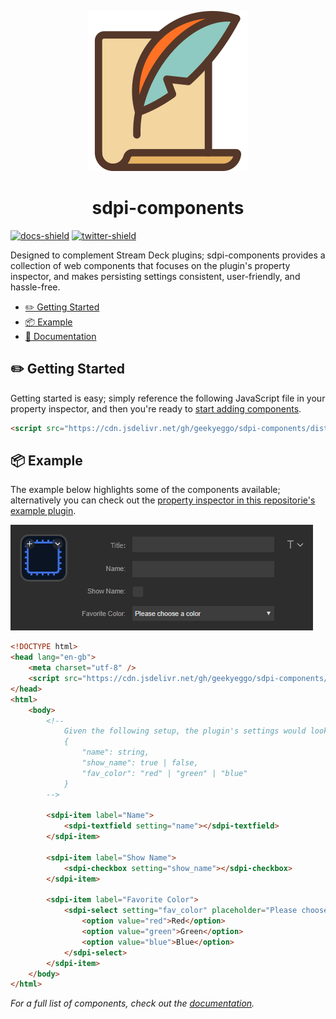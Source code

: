 <p align="center">
  <a href="https://sdpi-components.dev" title="sdpi-components"><img src="assets/logo.png" alt="sdpi-components Logo"/></a>
</p>
<h1 align="center">sdpi-components</h1>

[![docs-shield]](https://sdpi-components.dev) [![twitter-shield]](https://twitter.com/geekyeggo)

Designed to complement Stream Deck plugins; sdpi-components provides a collection of web components that focuses on the plugin's property inspector, and makes persisting settings consistent, user-friendly, and hassle-free.

-   [✏️ Getting Started](#%EF%B8%8F-getting-started)
-   [📦 Example](#-example)
-   [📖 Documentation](https://sdpi-components.dev)

## ✏️ Getting Started

Getting started is easy; simply reference the following JavaScript file in your property inspector, and then you're ready to [start adding components](https://sdpi-components.dev/docs/components).

```html
<script src="https://cdn.jsdelivr.net/gh/geekyeggo/sdpi-components/dist/sdpi-components.js"></script>
```

## 📦 Example

The example below highlights some of the components available; alternatively you can check out the [property inspector in this repositorie's example plugin](./example/pi/index.html).

![The property inspector, in the Elgato Stream Deck software, with components from sdpi-components](./assets/example.png 'Example of sdpi-components in the property inspector')

```html
<!DOCTYPE html>
<head lang="en-gb">
    <meta charset="utf-8" />
    <script src="https://cdn.jsdelivr.net/gh/geekyeggo/sdpi-components/dist/sdpi-components.js"></script>
</head>
<html>
    <body>
        <!--
            Given the following setup, the plugin's settings would look like this:
            {
                "name": string,
                "show_name": true | false,
                "fav_color": "red" | "green" | "blue"
            }
        -->

        <sdpi-item label="Name">
            <sdpi-textfield setting="name"></sdpi-textfield>
        </sdpi-item>

        <sdpi-item label="Show Name">
            <sdpi-checkbox setting="show_name"></sdpi-checkbox>
        </sdpi-item>

        <sdpi-item label="Favorite Color">
            <sdpi-select setting="fav_color" placeholder="Please choose a color">
                <option value="red">Red</option>
                <option value="green">Green</option>
                <option value="blue">Blue</option>
            </sdpi-select>
        </sdpi-item>
    </body>
</html>
```

_For a full list of components, check out the [documentation](https://sdpi-components.dev)._

[twitter-shield]: https://img.shields.io/static/v1?style=flat-square&message=GeekyEggo&logo=Twitter&label=&color=blue&logoColor=white&labelColor=grey
[docs-shield]: https://img.shields.io/static/v1?style=flat-square&message=Documentation&logo=readthedocs&label=&color=orange&logoColor=white&labelColor=grey
